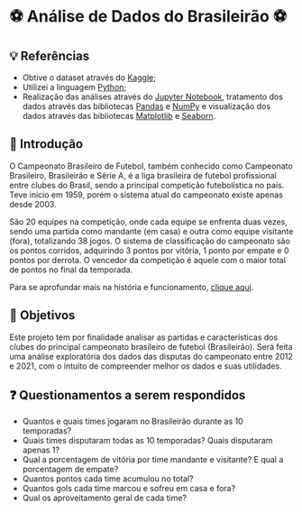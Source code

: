 # :soccer: Análise de Dados do Brasileirão :soccer:

## :bulb: Referências

- Obtive o dataset através do [Kaggle](https://www.kaggle.com/datasets/ricardomattos05/brazilian-soccer-database);
- Utilizei a linguagem [Python](https://docs.python.org/3/);
- Realização das análises através do [Jupyter Notebook](https://docs.jupyter.org/en/latest/), tratamento dos dados através das bibliotecas [Pandas](https://pandas.pydata.org/docs/index.html) e [NumPy](https://numpy.org/doc/) e visualização dos dados através das bibliotecas [Matplotlib](https://matplotlib.org/stable/index.html) e [Seaborn](https://seaborn.pydata.org/).

## :pushpin: Introdução

O Campeonato Brasileiro de Futebol, também conhecido como Campeonato Brasileiro, Brasileirão e Série A, é a liga brasileira de futebol profissional entre clubes do Brasil, sendo a principal competição futebolística no país. Teve início em 1959, porém o sistema atual do campeonato existe apenas desde 2003.

São 20 equipes na competição, onde cada equipe se enfrenta duas vezes, sendo uma partida como mandante (em casa) e outra como equipe visitante (fora), totalizando 38 jogos. O sistema de classificação do campeonato são os pontos corridos, adquirindo 3 pontos por vitória, 1 ponto por empate e 0 pontos por derrota. O vencedor da competição é aquele com o maior total de pontos no final da temporada.

Para se aprofundar mais na história e funcionamento, [clique aqui](https://pt.wikipedia.org/wiki/Campeonato_Brasileiro_de_Futebol).

## :checkered_flag: Objetivos
Este projeto tem por finalidade analisar as partidas e características dos clubes do principal campeonato brasileiro de futebol (Brasileirão). Será feita uma análise exploratória dos dados das disputas do campeonato entre 2012 e 2021, com o intuito de compreender melhor os dados e suas utilidades.

## :question: Questionamentos a serem respondidos

- Quantos e quais times jogaram no Brasileirão durante as 10 temporadas?
- Quais times disputaram todas as 10 temporadas? Quais disputaram apenas 1?
- Qual a porcentagem de vitória por time mandante e visitante? E qual a porcentagem de empate?
- Quantos pontos cada time acumulou no total?
- Quantos gols cada time marcou e sofreu em casa e fora?
- Qual os aproveitamento geral de cada time?
